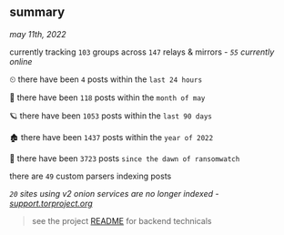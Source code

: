 
## summary
_may 11th, 2022_

currently tracking `103` groups across `147` relays & mirrors - _`55` currently online_

⏲ there have been `4` posts within the `last 24 hours`

🦈 there have been `118` posts within the `month of may`

🪐 there have been `1053` posts within the `last 90 days`

🏚 there have been `1437` posts within the `year of 2022`

🦕 there have been `3723` posts `since the dawn of ransomwatch`

there are `49` custom parsers indexing posts

_`20` sites using v2 onion services are no longer indexed - [support.torproject.org](https://support.torproject.org/onionservices/v2-deprecation/)_

> see the project [README](https://github.com/thetanz/ransomwatch#ransomwatch--) for backend technicals
